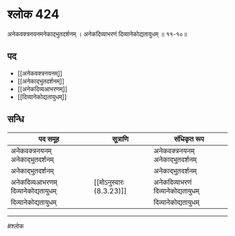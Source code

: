 # श्लोक 424

अनेकवक्त्रनयनमनेकाद्भुतदर्शनम् ।
अनेकदिव्याभरणं दिव्यानेकोद्यतायुधम् ॥ ११-१०॥


## पद 

- [[अनेकवक्त्रनयनम्]]
- [[अनेकाद्भुतदर्शनम्]]
- [[अनेकदिव्यआभरणम्]]
- [[दिव्यानेकोद्यतायुधम्]]

## सन्धि

| पद समूह | सूत्राणि | संधिकृत रूप |
| ----- | ----- | ----- |
| अनेकवक्त्रनयनम् अनेकाद्भुतदर्शनम् |  | अनेकवक्त्रनयनम् अनेकाद्भुतदर्शनम् |
| अनेकाद्भुतदर्शनम् |  | अनेकाद्भुतदर्शनम् |
| अनेकदिव्यआभरणम् दिव्यानेकोद्यतायुधम् |  [[मोऽनुस्वारः (8.3.23)]] | अनेकदिव्याभरणं दिव्यानेकोद्यतायुधम् |
| दिव्यानेकोद्यतायुधम् |  | दिव्यानेकोद्यतायुधम् |


---

#श्लोक